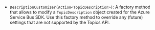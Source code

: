  * `DescriptionCustomizer(Action<TopicDescription>)`: A factory method that allows to modify a `TopicDescription` object created for the Azure Service Bus SDK. Use this factory method to override any (future) settings that are not supported by the Topics API.